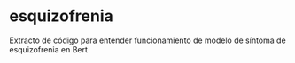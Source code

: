 # esquizofrenia
Extracto de código para entender funcionamiento de modelo de síntoma de esquizofrenia en Bert
